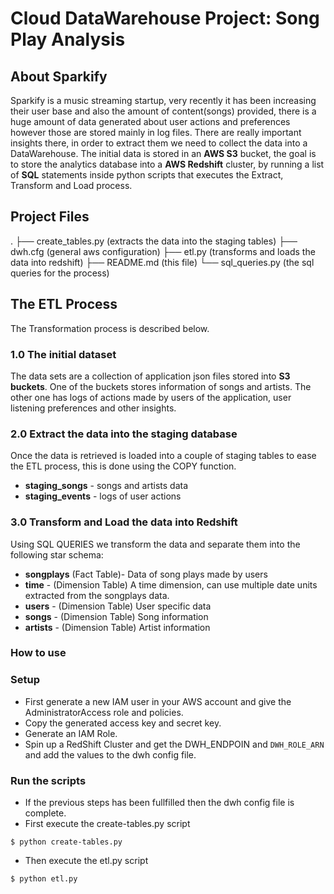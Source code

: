 # Cloud DataWarehouse Project: Song Play Analysis

## About Sparkify

Sparkify is a music streaming startup, very recently it has been increasing their user base and also the amount of content(songs) provided, there is a huge amount of data generated about user actions and preferences however those are stored mainly in log files. There are really important insights there, in order to extract them we need to collect the data into a DataWarehouse. The initial data is stored in an **AWS S3** bucket, the goal is to store the analytics database into a **AWS Redshift** cluster, by running a list of **SQL** statements inside python scripts that executes the Extract, Transform and Load process.

## Project Files

.
├── create_tables.py (extracts the data into the staging tables)
├── dwh.cfg (general aws configuration)
├── etl.py (transforms and loads the data into redshift)
├── README.md (this file)
└── sql_queries.py (the sql queries for the process)

## The ETL Process

The Transformation process is described below.

### 1.0 The initial dataset

The data sets are a collection of application json files stored into **S3 buckets**. One of the buckets stores information of songs and artists. The other one has logs of actions made by users of the application, user listening preferences and other insights. 

### 2.0 Extract the data into the staging database

Once the data is retrieved is loaded into a couple of staging tables to ease the ETL process, this is done using the COPY function. 

* **staging_songs** - songs and artists data
* **staging_events** - logs of user actions

### 3.0 Transform and Load the data into Redshift 

Using SQL QUERIES we transform the data and separate them into the following star schema: 

* **songplays** (Fact Table)- Data of song plays made by users
* **time** - (Dimension Table) A time dimension, can use multiple date units extracted from the songplays data.
* **users** - (Dimension Table) User specific data
* **songs** - (Dimension Table) Song information
* **artists** - (Dimension Table) Artist information

### How to use

### Setup

* First generate a new IAM user in your AWS account and give the AdministratorAccess role and policies.
* Copy the generated access key and secret key.
* Generate an IAM Role.
* Spin up a RedShift Cluster and get the DWH_ENDPOIN and `DWH_ROLE_ARN` and add the values to the dwh config file.

### Run the scripts

* If the previous steps has been fullfilled then the dwh config file is complete.
* First execute the create-tables.py script
```
$ python create-tables.py
```
* Then execute the etl.py script
```
$ python etl.py
```

